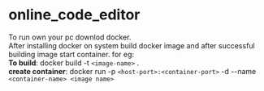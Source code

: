 # online_code_editor
To run own your pc downlod docker.\
After installing docker on system build docker image and after successful building image start container.
for eg: \
__To build__: docker build -t `<image-name>` . \
__create container__:  docker run -p `<host-port>:<container-port>` -d --name `<container-name> <image name>` 
